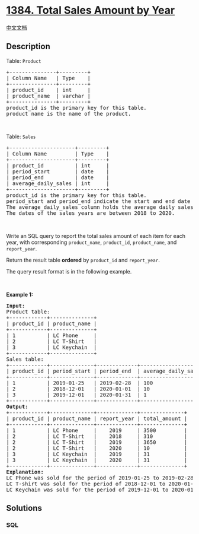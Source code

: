 # [1384. Total Sales Amount by Year](https://leetcode.com/problems/total-sales-amount-by-year)

[中文文档](/solution/1300-1399/1384.Total%20Sales%20Amount%20by%20Year/README.md)

## Description

<p>Table: <code>Product</code></p>

<pre>
+---------------+---------+
| Column Name   | Type    |
+---------------+---------+
| product_id    | int     |
| product_name  | varchar |
+---------------+---------+
product_id is the primary key for this table.
product_name is the name of the product.
</pre>

<p>&nbsp;</p>

<p>Table: <code>Sales</code></p>

<pre>
+---------------------+---------+
| Column Name         | Type    |
+---------------------+---------+
| product_id          | int     |
| period_start        | date    |
| period_end          | date    |
| average_daily_sales | int     |
+---------------------+---------+
product_id is the primary key for this table. 
period_start and period_end indicate the start and end date for the sales period, and both dates are inclusive.
The average_daily_sales column holds the average daily sales amount of the items for the period.
The dates of the sales years are between 2018 to 2020.
</pre>

<p>&nbsp;</p>

<p>Write an SQL query to report the total sales amount of each item for each year, with corresponding <code>product_name</code>, <code>product_id</code>, <code>product_name</code>, and <code>report_year</code>.</p>

<p>Return the result table <strong>ordered</strong> by <code>product_id</code> and <code>report_year</code>.</p>

<p>The query result format is in the following example.</p>

<p>&nbsp;</p>
<p><strong class="example">Example 1:</strong></p>

<pre>
<strong>Input:</strong> 
Product table:
+------------+--------------+
| product_id | product_name |
+------------+--------------+
| 1          | LC Phone     |
| 2          | LC T-Shirt   |
| 3          | LC Keychain  |
+------------+--------------+
Sales table:
+------------+--------------+-------------+---------------------+
| product_id | period_start | period_end  | average_daily_sales |
+------------+--------------+-------------+---------------------+
| 1          | 2019-01-25   | 2019-02-28  | 100                 |
| 2          | 2018-12-01   | 2020-01-01  | 10                  |
| 3          | 2019-12-01   | 2020-01-31  | 1                   |
+------------+--------------+-------------+---------------------+
<strong>Output:</strong> 
+------------+--------------+-------------+--------------+
| product_id | product_name | report_year | total_amount |
+------------+--------------+-------------+--------------+
| 1          | LC Phone     |    2019     | 3500         |
| 2          | LC T-Shirt   |    2018     | 310          |
| 2          | LC T-Shirt   |    2019     | 3650         |
| 2          | LC T-Shirt   |    2020     | 10           |
| 3          | LC Keychain  |    2019     | 31           |
| 3          | LC Keychain  |    2020     | 31           |
+------------+--------------+-------------+--------------+
<strong>Explanation:</strong> 
LC Phone was sold for the period of 2019-01-25 to 2019-02-28, and there are 35 days for this period. Total amount 35*100 = 3500. 
LC T-shirt was sold for the period of 2018-12-01 to 2020-01-01, and there are 31, 365, 1 days for years 2018, 2019 and 2020 respectively.
LC Keychain was sold for the period of 2019-12-01 to 2020-01-31, and there are 31, 31 days for years 2019 and 2020 respectively.
</pre>

## Solutions

<!-- tabs:start -->

### **SQL**

```sql

```

<!-- tabs:end -->
